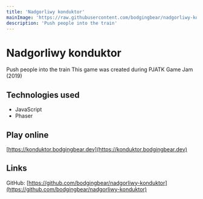 ```yaml
---
title: 'Nadgorliwy konduktor'
mainImage: 'https://raw.githubusercontent.com/bodgingbear/nadgorliwy-konduktor/master/website/screenshot.png'
description: 'Push people into the train'
---
```


# Nadgorliwy konduktor

Push people into the train
This game was created during PJATK Game Jam (2019)

## Technologies used
* JavaScript
* Phaser

## Play online

[https://konduktor.bodgingbear.dev](https://konduktor.bodgingbear.dev)

## Links

GitHub: [https://github.com/bodgingbear/nadgorliwy-konduktor](https://github.com/bodgingbear/nadgorliwy-konduktor)
